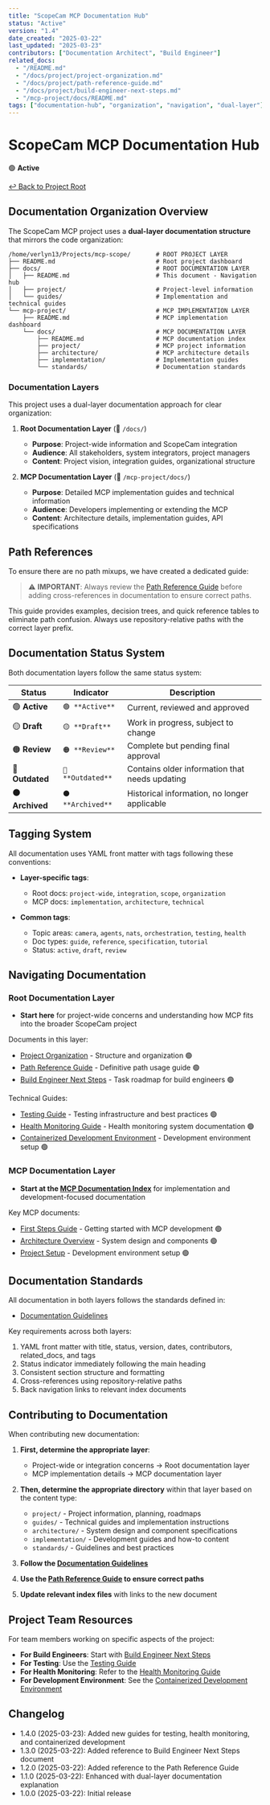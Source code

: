 ```yaml
---
title: "ScopeCam MCP Documentation Hub"
status: "Active"
version: "1.4"
date_created: "2025-03-22"
last_updated: "2025-03-23"
contributors: ["Documentation Architect", "Build Engineer"]
related_docs:
  - "/README.md"
  - "/docs/project/project-organization.md"
  - "/docs/project/path-reference-guide.md"
  - "/docs/project/build-engineer-next-steps.md"
  - "/mcp-project/docs/README.md"
tags: ["documentation-hub", "organization", "navigation", "dual-layer"]
---
```


# ScopeCam MCP Documentation Hub

🟢 **Active**

[↩️ Back to Project Root](/README.md)

## Documentation Organization Overview

The ScopeCam MCP project uses a **dual-layer documentation structure** that mirrors the code organization:

```
/home/verlyn13/Projects/mcp-scope/       # ROOT PROJECT LAYER
├── README.md                            # Root project dashboard
├── docs/                                # ROOT DOCUMENTATION LAYER
│   ├── README.md                        # This document - Navigation hub
│   ├── project/                         # Project-level information
│   └── guides/                          # Implementation and technical guides
└── mcp-project/                         # MCP IMPLEMENTATION LAYER
    ├── README.md                        # MCP implementation dashboard
    └── docs/                            # MCP DOCUMENTATION LAYER
        ├── README.md                    # MCP documentation index
        ├── project/                     # MCP project information
        ├── architecture/                # MCP architecture details
        ├── implementation/              # Implementation guides
        └── standards/                   # Documentation standards
```

### Documentation Layers

This project uses a dual-layer documentation approach for clear organization:

1. **Root Documentation Layer** (📁 `/docs/`)
   - **Purpose**: Project-wide information and ScopeCam integration
   - **Audience**: All stakeholders, system integrators, project managers
   - **Content**: Project vision, integration guides, organizational structure

2. **MCP Documentation Layer** (📁 `/mcp-project/docs/`)
   - **Purpose**: Detailed MCP implementation guides and technical information
   - **Audience**: Developers implementing or extending the MCP
   - **Content**: Architecture details, implementation guides, API specifications

## Path References 

To ensure there are no path mixups, we have created a dedicated guide:

> ⚠️ **IMPORTANT**: Always review the [Path Reference Guide](/docs/project/path-reference-guide.md) before adding cross-references in documentation to ensure correct paths.

This guide provides examples, decision trees, and quick reference tables to eliminate path confusion. Always use repository-relative paths with the correct layer prefix.

## Documentation Status System

Both documentation layers follow the same status system:

| Status | Indicator | Description | 
|--------|-----------|-------------|
| 🟢 **Active** | `🟢 **Active**` | Current, reviewed and approved |
| 🟡 **Draft** | `🟡 **Draft**` | Work in progress, subject to change |
| 🟠 **Review** | `🟠 **Review**` | Complete but pending final approval |
| 🔴 **Outdated** | `🔴 **Outdated**` | Contains older information that needs updating |
| ⚫ **Archived** | `⚫ **Archived**` | Historical information, no longer applicable |

## Tagging System

All documentation uses YAML front matter with tags following these conventions:

- **Layer-specific tags**: 
  - Root docs: `project-wide`, `integration`, `scope`, `organization`
  - MCP docs: `implementation`, `architecture`, `technical`

- **Common tags**:
  - Topic areas: `camera`, `agents`, `nats`, `orchestration`, `testing`, `health`
  - Doc types: `guide`, `reference`, `specification`, `tutorial`
  - Status: `active`, `draft`, `review`

## Navigating Documentation

### Root Documentation Layer 

- **Start here** for project-wide concerns and understanding how MCP fits into the broader ScopeCam project

Documents in this layer:

- [Project Organization](/docs/project/project-organization.md) - Structure and organization 🟢
- [Path Reference Guide](/docs/project/path-reference-guide.md) - Definitive path usage guide 🟢
- [Build Engineer Next Steps](/docs/project/build-engineer-next-steps.md) - Task roadmap for build engineers 🟢

Technical Guides:

- [Testing Guide](/docs/guides/testing-guide.md) - Testing infrastructure and best practices 🟢
- [Health Monitoring Guide](/docs/guides/health-monitoring-guide.md) - Health monitoring system documentation 🟢
- [Containerized Development Environment](/docs/guides/containerized-dev-environment.md) - Development environment setup 🟢

### MCP Documentation Layer

- **Start at the [MCP Documentation Index](/mcp-project/docs/README.md)** for implementation and development-focused documentation

Key MCP documents:

- [First Steps Guide](/mcp-project/docs/project/first-steps.md) - Getting started with MCP development 🟢
- [Architecture Overview](/mcp-project/docs/architecture/overview.md) - System design and components 🟢
- [Project Setup](/mcp-project/docs/implementation/project-setup.md) - Development environment setup 🟢

## Documentation Standards

All documentation in both layers follows the standards defined in:

- [Documentation Guidelines](/mcp-project/docs/standards/documentation-guidelines.md)

Key requirements across both layers:

1. YAML front matter with title, status, version, dates, contributors, related_docs, and tags
2. Status indicator immediately following the main heading
3. Consistent section structure and formatting
4. Cross-references using repository-relative paths
5. Back navigation links to relevant index documents

## Contributing to Documentation

When contributing new documentation:

1. **First, determine the appropriate layer**:
   - Project-wide or integration concerns → Root documentation layer
   - MCP implementation details → MCP documentation layer

2. **Then, determine the appropriate directory** within that layer based on the content type:
   - `project/` - Project information, planning, roadmaps
   - `guides/` - Technical guides and implementation instructions
   - `architecture/` - System design and component specifications
   - `implementation/` - Development guides and how-to content
   - `standards/` - Guidelines and best practices

3. **Follow the [Documentation Guidelines](/mcp-project/docs/standards/documentation-guidelines.md)**

4. **Use the [Path Reference Guide](/docs/project/path-reference-guide.md) to ensure correct paths**

5. **Update relevant index files** with links to the new document

## Project Team Resources

For team members working on specific aspects of the project:

- **For Build Engineers**: Start with [Build Engineer Next Steps](/docs/project/build-engineer-next-steps.md)
- **For Testing**: Use the [Testing Guide](/docs/guides/testing-guide.md)
- **For Health Monitoring**: Refer to the [Health Monitoring Guide](/docs/guides/health-monitoring-guide.md)
- **For Development Environment**: See the [Containerized Development Environment](/docs/guides/containerized-dev-environment.md)

## Changelog

- 1.4.0 (2025-03-23): Added new guides for testing, health monitoring, and containerized development
- 1.3.0 (2025-03-22): Added reference to Build Engineer Next Steps document
- 1.2.0 (2025-03-22): Added reference to the Path Reference Guide
- 1.1.0 (2025-03-22): Enhanced with dual-layer documentation explanation
- 1.0.0 (2025-03-22): Initial release